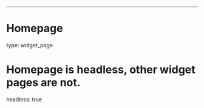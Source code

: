 ---
# Homepage
type: widget_page

# Homepage is headless, other widget pages are not.
headless: true


